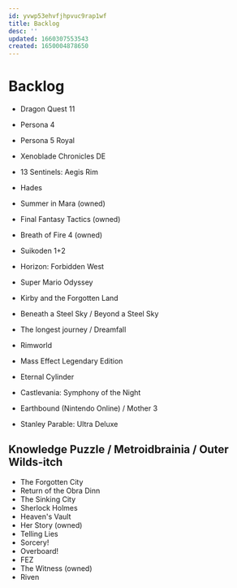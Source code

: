 ```yaml
---
id: yvwp53ehvfjhpvuc9rap1wf
title: Backlog
desc: ''
updated: 1660307553543
created: 1650004878650
---
```


# Backlog

- Dragon Quest 11
- Persona 4
- Persona 5 Royal
- Xenoblade Chronicles DE
- 13 Sentinels: Aegis Rim
- Hades
- Summer in Mara (owned)
- Final Fantasy Tactics (owned)
- Breath of Fire 4 (owned)
- Suikoden 1+2
- Horizon: Forbidden West
- Super Mario Odyssey
- Kirby and the Forgotten Land
- Beneath a Steel Sky / Beyond a Steel Sky
- The longest journey / Dreamfall
- Rimworld
- Mass Effect Legendary Edition

- Eternal Cylinder
- Castlevania: Symphony of the Night
- Earthbound (Nintendo Online) / Mother 3

- Stanley Parable: Ultra Deluxe

## Knowledge Puzzle / Metroidbrainia / Outer Wilds-itch
- The Forgotten City
- Return of the Obra Dinn
- The Sinking City
- Sherlock Holmes
- Heaven's Vault
- Her Story (owned)
- Telling Lies
- Sorcery!
- Overboard!
- FEZ
- The Witness (owned)
- Riven
